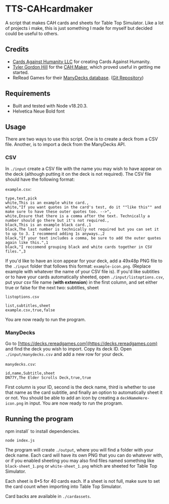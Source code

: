 # TTS-CAHcardmaker

A script that makes CAH cards and sheets for Table Top Simulator. Like a lot of projects i make, this is just something I made for myself but decided could be useful to others.

## Credits

* [Cards Against Humanity LLC](https://www.cardsagainsthumanity.com) for creating Cards Against Humanity.
* [Tyler Gordon Hill](https://tylergordonhill.com) for the [CAH Maker](https://tylergordonhill.com/cah-maker), which proved useful in getting me started.
* ReRead Games for their [ManyDecks database](https://decks.rereadgames.com). ([Git Repository](https://github.com/Lattyware/manydecks))

## Requirements

* Built and tested with Node v18.20.3.
* Helvetica Neue Bold font

## Usage

There are two ways to use this script. One is to create a deck from a CSV file. Another, is to import a deck from the ManyDecks API.

### CSV

In `./input` create a CSV file with the name you may wish to have appear on the deck (although putting it on the deck is not required). The CSV file should have the following format:

`example.csv`:
```csv
type,text,pick
white,This is an example white card.,
white,"If you want quotes in the card's test, do it ""like this"" and make sure to have these outer quotes too. -->",
white,Ensure that there is a comma after the text. Technically a number should go there but it's not required.,
black,This is an example black card.,1
black,The last number is technically not required but you can set it to up to 3. I recommend adding 1s anyways.,2
black,"If your text includes a comma, be sure to add the outer quotes again like this.",1
black,"I reccomend grouping black and white cards together in CSV files.",3
```

If you'd like to have an icon appear for your deck, add a 49x48p PNG file to the `./input` folder that follows this format: `example-icon.png`. (Replace example with whatever the name of your CSV file is).
If you'd like subtitles or to have your cards automatically sheeted, open `./input/listoptions.csv`, put your csv file name (**with extension**) in the first column, and set either true or false for the next two: subtitles, sheet

`listoptions.csv`
```csv
list,subtitles,sheet
example.csv,true,false
```
You are now ready to run the program.

### ManyDecks

Go to [https://decks.rereadgames.com](https://decks.rereadgames.com) and find the deck you wish to import. Copy its deck ID.
Open `./input/manydecks.csv` and add a new row for your deck.

`manydecks.csv`:
```csv
id,name,Subtitle,sheet
DN77Y,The Elder Scrolls Deck,true,true
```
First column is your ID, second is the deck name, third is whether to use that name as the card subtitle, and finally an option to automatically sheet it or not.
You should be able to add an icon by creating a `deckNameHere-icon.png` in input.
You are now ready to run the program.

## Running the program

npm install` to install dependencies.

`node index.js`

The program will create `./output`, where you will find a folder with your deck name. Each card will have its own PNG that you can do whatever with, or if you enabled sheeting you may also find files named something like `black-sheet_1.png` or `white-sheet_1.png` which are sheeted for Table Top Simulator.

Each sheet is 8*5 for 40 cards each. If a sheet is not full, make sure to set the card count when importing into Table Top Simulator.

Card backs are available in `./cardassets`.
